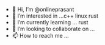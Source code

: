 - 👋 Hi, I’m @onlineprasant
- 👀 I’m interested in ...c++ linux rust
- 🌱 I’m currently learning ... rust
- 💞️ I’m looking to collaborate on ...
- 📫 How to reach me ...

<!---
onlineprasant/onlineprasant is a ✨ special ✨ repository because its `README.md` (this file) appears on your GitHub profile.
You can click the Preview link to take a look at your changes.
--->
